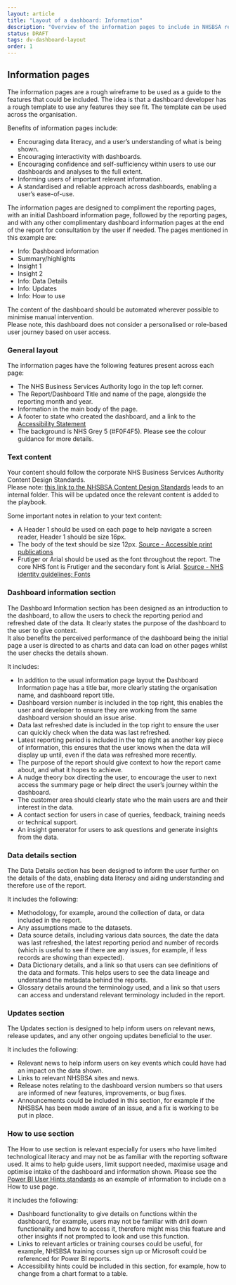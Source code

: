 ```yaml
---
layout: article
title: "Layout of a dashboard: Information"
description: "Overview of the information pages to include in NHSBSA reports"
status: DRAFT
tags: dv-dashboard-layout
order: 1
---
```

## Information pages  
  
The information pages are a rough wireframe to be used as a guide to the features that could be included. The idea is that a dashboard developer has a rough template to use any features they see fit. The template can be used across the organisation.  
  
Benefits of information pages include:

- Encouraging data literacy, and a user’s understanding of what is being shown.
- Encouraging interactivity with dashboards.
- Encouraging confidence and self-sufficiency within users to use our dashboards and analyses to the full extent.
- Informing users of important relevant information.
- A standardised and reliable approach across dashboards, enabling a user’s ease-of-use.  
  
The information pages are designed to compliment the reporting pages, with an initial Dashboard information page, followed by the reporting pages, and with any other complimentary dashboard information pages at the end of the report for consultation by the user if needed. The pages mentioned in this example are:

- Info: Dashboard information
- Summary/highlights
- Insight 1
- Insight 2
- Info: Data Details
- Info: Updates
- Info: How to use

The content of the dashboard should be automated wherever possible to minimise manual intervention.  
Please note, this dashboard does not consider a personalised or role-based user journey based on user access.  

### General layout  
  
The information pages have the following features present across each page:

- The NHS Business Services Authority logo in the top left corner.
- The Report/Dashboard Title and name of the page, alongside the reporting month and year.
- Information in the main body of the page.
- A footer to state who created the dashboard, and a link to the [Accessibility Statement][info 0]
- The background is NHS Grey 5 (#F0F4F5). Please see the colour guidance for more details.  
  
### Text content  
  
Your content should follow the corporate NHS Business Services Authority Content Design Standards.  
Please note: [this link to the NHSBSA Content Design Standards][info 1] leads to an internal folder. This will be updated once the relevant content is added to the playbook.
  
Some important notes in relation to your text content:

- A Header 1 should be used on each page to help navigate a screen reader, Header 1 should be size 16px.
- The body of the text should be size 12px. [Source - Accessible print publications][info 2]
- Frutiger or Arial should be used as the font throughout the report. The core NHS font is Frutiger and the secondary font is Arial. [Source - NHS identity guidelines; Fonts][info 3]  

### Dashboard information section
  
The Dashboard Information section has been designed as an introduction to the dashboard, to allow the users to check the reporting period and refreshed date of the data. It clearly states the purpose of the dashboard to the user to give context.  
It also benefits the perceived performance of the dashboard being the initial page a user is directed to as charts and data can load on other pages whilst the user checks the details shown.  
  
It includes:

- In addition to the usual information page layout the Dashboard Information page has a title bar, more clearly stating the organisation name, and dashboard report title.
- Dashboard version number is included in the top right, this enables the user and developer to ensure they are working from the same dashboard version should an issue arise.
- Data last refreshed date is included in the top right to ensure the user can quickly check when the data was last refreshed.
- Latest reporting period is included in the top right as another key piece of information, this ensures that the user knows when the data will display up until, even if the data was refreshed more recently.
- The purpose of the report should give context to how the report came about, and what it hopes to achieve.
- A nudge theory box directing the user, to encourage the user to next access the summary page or help direct the user’s journey within the dashboard.
- The customer area should clearly state who the main users are and their interest in the data.
- A contact section for users in case of queries, feedback, training needs or technical support.
- An insight generator for users to ask questions and generate insights from the data.  

### Data details section
  
The Data Details section has been designed to inform the user further on the details of the data, enabling data literacy and aiding understanding and therefore use of the report.  
  
It includes the following:

- Methodology, for example, around the collection of data, or data included in the report.
- Any assumptions made to the datasets.
- Data source details, including various data sources, the date the data was last refreshed, the latest reporting period and number of records (which is useful to see if there are any issues, for example, if less records are showing than expected).
- Data Dictionary details, and a link so that users can see definitions of the data and formats. This helps users to see the data lineage and understand the metadata behind the reports.
- Glossary details around the terminology used, and a link so that users can access and understand relevant terminology included in the report.  
  
### Updates section
  
The Updates section is designed to help inform users on relevant news, release updates, and any other ongoing updates beneficial to the user.  
  
It includes the following:

- Relevant news to help inform users on key events which could have had an impact on the data shown.
- Links to relevant NHSBSA sites and news.
- Release notes relating to the dashboard version numbers so that users are informed of new features, improvements, or bug fixes.
- Announcements could be included in this section, for example if the NHSBSA has been made aware of an issue, and a fix is working to be put in place.
  
### How to use section  
  
The How to use section is relevant especially for users who have limited technological literacy and may not be as familiar with the reporting software used. It aims to help guide users, limit support needed, maximise usage and optimise intake of the dashboard and information shown. Please see the [Power BI User Hints standards](../../power-bi/standards/user-hints/) as an example of information to include on a How to use page.  
  
It includes the following:

- Dashboard functionality to give details on functions within the dashboard, for example, users may not be familiar with drill down functionality and how to access it, therefore might miss this feature and other insights if not prompted to look and use this function.
- Links to relevant articles or training courses could be useful, for example, NHSBSA training courses sign up or Microsoft could be referenced for Power BI reports.
- Accessibility hints could be included in this section, for example, how to change from a chart format to a table.
  
[info 0]: https://bsa2468.atlassian.net/wiki/spaces/CoP/pages/1559396709/STAGE+3+-+Accessibility+Statements
[info 1]: https://nhsbsauk.sharepoint.com/sites/DigitalContentDesignTeam/SitePages/NHSBSA-digital-style-guide-and-standards.aspx
[info 2]: https://www.gov.uk/government/publications/inclusive-communication/accessible-communication-formats#accessible-print-publications
[info 3]:  https://www.england.nhs.uk/nhsidentity/identity-guidelines/fonts/  
